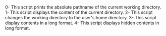 0- This script prints the absolute pathname of the current working directory.
1- This script displays the content of the current directory.
2- This script changes the working directory to the user's home directory.
3- This script display contents in a long format.
4- This script displays hidden contents in long format. 
